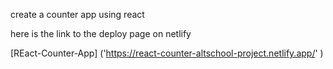 create a counter app  using  react

here is  the  link to the  deploy page on netlify

[REact-Counter-App]  ('https://react-counter-altschool-project.netlify.app/'
 )